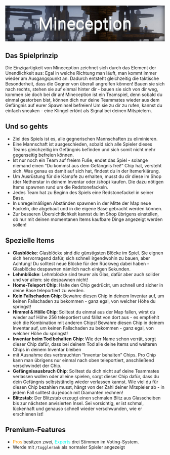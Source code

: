 ![Mineception](img/Mineception.png)

## Das Spielprinzip
Die Einzigartigkeit von Mineception zeichnet sich durch das Element der Unendlichkeit aus: Egal in welche Richtung man läuft, man kommt immer wieder am Ausgangspunkt an.
Dadurch entsteht gleichzeitig die taktische Besonderheit, dass die Gegner von überall angreifen können! Bauen sie sich nach rechts, stehen sie auf einmal hinter dir - 
bauen sie sich von dir weg, kommen sie doch bei dir an! Mineception ist ein Teamspiel, denn sobald du einmal gestorben bist, können dich nur deine Teammates wieder 
aus dem Gefängnis auf eurer Spawninsel befreien! Um sie zu dir zu rufen, kannst du einfach sneaken - eine Klingel ertönt als Signal bei deinen Mitspielern.

## Und so gehts
- Ziel des Spiels ist es, alle gegnerischen Mannschaften zu eliminieren. 
- Eine Mannschaft ist ausgeschieden, sobald sich alle Spieler dieses Teams gleichzeitig im Gefängnis befinden und sich somit nicht mehr gegenseitig befreien können. 
- Ist nur noch ein Team auf freiem Fuße, endet das Spiel - solange niemand einen “Du kommst aus dem Gefängnis frei!” Chip hat, versteht sich. Was genau es damit auf sich hat, findest du in der Itemerklärung.
- Um Ausrüstung für die Kämpfe zu erhalten, musst du dir diese im Shop (der Netherstar in deinem Inventar oder /shop) kaufen. Die dazu nötigen Items spawnen rund um die Redstonefackeln.
- Jedes Team hat zu Beginn des Spiels eine Redstonefackel in seiner Base.
- In unregelmäßigen Abständen spawnen in der Mitte der Map neue Fackeln, die abgebaut und in die eigene Base gebracht werden können.
- Zur besseren Übersichtlichkeit kannst du im Shop übrigens einstellen, ob nur mit deinen momentanen Items kaufbare Dinge angezeigt werden sollen!

## Spezielle Items
- <strong>Glasblöcke</strong>: Glasblöcke sind die günstigsten Blöcke im Spiel. Sie eignen sich hervorragend dafür, sich schnell irgendwohin zu bauen, aber Achtung! 
Du solltest neue Blöcke für den Rückweg dabei haben - Glasblöcke despawnen nämlich nach einigen Sekunden.
- <strong>Lehmblöcke</strong>: Lehmblöcke sind teurer als Glas, dafür aber auch solider und vor allem: sie despawnen nicht!
- <strong>Home-Teleport Chip</strong>: Halte den Chip gedrückt, um schnell und sicher in deine Base teleportiert zu werden.
- <strong>Kein Fallschaden Chip</strong>: Bewahre diesen Chip in deinem Inventar auf, um keinen Fallschaden zu bekommen - ganz egal, von welcher Höhe du springst!
- <strong>Himmel & Hölle Chip</strong>: Solltest du einmal aus der Map fallen, wirst du wieder auf Höhe 256 teleportiert und fällst von dort aus - es empfiehlt sich die Kombination mit anderen Chips! 
Bewahre diesen Chip in deinem Inventar auf, um keinen Fallschaden zu bekommen - ganz egal, von welcher Höhe du springst!
- <strong>Inventar beim Tod behalten Chip</strong>: Wie der Name schon verrät, sorgt dieser Chip dafür, dass bei deinem Tod alle deine Items und weiteren Chips in deinem Inventar bleiben 
- mit Ausnahme des verbrauchten “Inventar behalten” Chips. Pro Chip kann man übrigens nur einmal nach oben teleportiert, anschließend verschwindet der Chip.
- <strong>Gefängnisausbruch Chip</strong>: Solltest du dich nicht auf deine Teammates verlassen wollen oder alleine spielen, sorgt dieser Chip dafür, dass du dein Gefängnis selbstständig wieder verlassen kannst. 
Wie viel du für diesen Chip bezahlen musst, hängt von der Zahl deiner Mitspieler ab - in jedem Fall solltest du jedoch mit Diamanten rechnen!
- <strong>Blitzstab</strong>: Der Blitzstab erzeugt einen schmalen Blitz aus Glasscheiben bis zur nächsten anvisierten Insel. Sei vorsichtig, er ist schmal, lückenhaft und genauso schnell wieder verschwunden, wie er erschienen ist!

## Premium-Features
- <span style="color:#F99500">Pros</span> besitzen zwei, <span style="color:#00F9EC">Experts</span> drei Stimmen im Voting-System.
- Werde mit `/togglerank` als normaler Spieler angezeigt